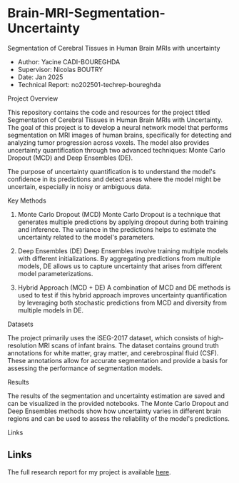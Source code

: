 # Brain-MRI-Segmentation-Uncertainty
Segmentation of Cerebral Tissues in Human Brain MRIs with uncertainty

- Author: Yacine CADI-BOUREGHDA
- Supervisor: Nicolas BOUTRY
- Date: Jan 2025
- Technical Report: no202501-techrep-boureghda

Project Overview

This repository contains the code and resources for the project titled Segmentation of Cerebral Tissues in Human Brain MRIs with Uncertainty. The goal of this project is to develop a neural network model that performs segmentation on MRI images of human brains, specifically for detecting and analyzing tumor progression across voxels. The model also provides uncertainty quantification through two advanced techniques: Monte Carlo Dropout (MCD) and Deep Ensembles (DE).

The purpose of uncertainty quantification is to understand the model's confidence in its predictions and detect areas where the model might be uncertain, especially in noisy or ambiguous data.

Key Methods

1. Monte Carlo Dropout (MCD)
Monte Carlo Dropout is a technique that generates multiple predictions by applying dropout during both training and inference. The variance in the predictions helps to estimate the uncertainty related to the model's parameters.

2. Deep Ensembles (DE)
Deep Ensembles involve training multiple models with different initializations. By aggregating predictions from multiple models, DE allows us to capture uncertainty that arises from different model parameterizations.

3. Hybrid Approach (MCD + DE)
A combination of MCD and DE methods is used to test if this hybrid approach improves uncertainty quantification by leveraging both stochastic predictions from MCD and diversity from multiple models in DE.

Datasets

The project primarily uses the iSEG-2017 dataset, which consists of high-resolution MRI scans of infant brains. The dataset contains ground truth annotations for white matter, gray matter, and cerebrospinal fluid (CSF). These annotations allow for accurate segmentation and provide a basis for assessing the performance of segmentation models.

Results

The results of the segmentation and uncertainty estimation are saved and can be visualized in the provided notebooks. The Monte Carlo Dropout and Deep Ensembles methods show how uncertainty varies in different brain regions and can be used to assess the reliability of the model's predictions.

Links

## Links

The full research report for my project is available [here](./no202501-techrep-boureghda.pdf).
